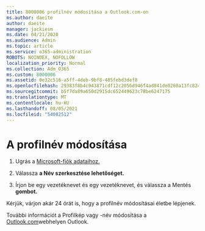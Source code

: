 ```yaml
---
title: 8000006 profilnév módosítása a Outlook.com-on
ms.author: daeite
author: daeite
manager: jackiesm
ms.date: 04/21/2020
ms.audience: Admin
ms.topic: article
ms.service: o365-administration
ROBOTS: NOINDEX, NOFOLLOW
localization_priority: Normal
ms.collection: Adm_O365
ms.custom: 8000006
ms.assetid: 0e32c516-a5ff-4deb-9bf8-485febd3def8
ms.openlocfilehash: 29383f8b4c943871cdf12c2056d946f4ad841de0260a13fc824031daa78c0e6a
ms.sourcegitcommit: b5f7da89a650d2915dc652449623c78be6247175
ms.translationtype: MT
ms.contentlocale: hu-HU
ms.lasthandoff: 08/05/2021
ms.locfileid: "54082512"
---
```

# <a name="change-your-profile-name"></a>A profilnév módosítása

1. Ugrás a [Microsoft-fiók adataihoz.](https://go.microsoft.com/fwlink/p/?linkid=860841)
    
2. Válassza **a Név szerkesztése lehetőséget.** 
    
3. Írjon be egy vezetéknevet és egy vezetéknevet, és válassza a Mentés **gombot.** 
    
Kérjük, várjon akár 24 órát is, hogy a profilnév módosításai életbe lépjenek.
  
További információt a Profilkép vagy -név módosítása a [Outlook.com](https://go.microsoft.com/fwlink/?linkid=873110)webhelyen Outlook.
  

